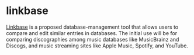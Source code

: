 # linkbase
 [Linkbase](https://www.wikidata.org/wiki/User:Lectrician1/Linkbase) is a proposed database-management tool that allows users to compare and edit similar entries in databases. The initial use will be for comparing discographies among music databases like MusicBrainz and Discogs, and music streaming sites like Apple Music, Spotify, and YouTube.
